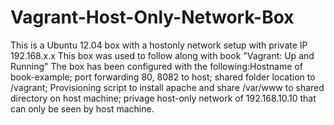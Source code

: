 # Vagrant-Host-Only-Network-Box
This is a Ubuntu 12.04 box with a hostonly network setup with private IP 192.168.x.x
This box was used to follow along with book "Vagrant: Up and Running"
The box has been configured with the following:Hostname of book-example; port forwarding 80, 8082 to host; shared folder location to /vagrant; Provisioning script to install apache and share /var/www to shared directory on host machine; privage host-only network of 192.168.10.10 that can only be seen by host machine.
